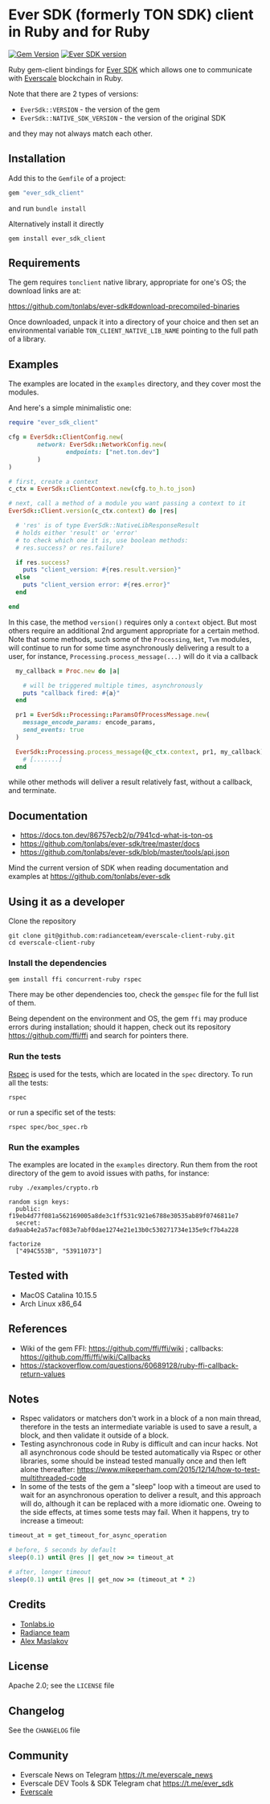 # Ever SDK (formerly TON SDK) client in Ruby and for Ruby

[![Gem Version](https://badge.fury.io/rb/ever_sdk_client.svg)](https://rubygems.org/gems/ever_sdk_client)
[![Ever SDK version](https://img.shields.io/badge/Ever%20SDK%20version-1.36.0-green)](https://github.com/tonlabs/ever-sdk/tree/1.36.0)

Ruby gem-client bindings for [Ever SDK](https://github.com/tonlabs/ever-sdk) which allows one to communicate with [Everscale](https://everscale.network/) blockchain in Ruby.

Note that there are 2 types of versions:
  * `EverSdk::VERSION` - the version of the gem
  * `EverSdk::NATIVE_SDK_VERSION` - the version of the original SDK

and they may not always match each other.

## Installation

Add this to the `Gemfile` of a project:

```ruby
gem "ever_sdk_client"
```
and run `bundle install`

Alternatively install it directly

```shell
gem install ever_sdk_client
```

## Requirements

The gem requires `tonclient` native library, appropriate for one's OS; the download links are at:

https://github.com/tonlabs/ever-sdk#download-precompiled-binaries

Once downloaded, unpack it into a directory of your choice and then set an environmental variable `TON_CLIENT_NATIVE_LIB_NAME` pointing to the full path of a library.

## Examples

The examples are located in the `examples` directory, and they cover most the modules.

And here's a simple minimalistic one:

```ruby
require "ever_sdk_client"

cfg = EverSdk::ClientConfig.new(
        network: EverSdk::NetworkConfig.new(
                endpoints: ["net.ton.dev"]
        )
)

# first, create a context
c_ctx = EverSdk::ClientContext.new(cfg.to_h.to_json)

# next, call a method of a module you want passing a context to it
EverSdk::Client.version(c_ctx.context) do |res|

  # 'res' is of type EverSdk::NativeLibResponseResult
  # holds either 'result' or 'error'
  # to check which one it is, use boolean methods:
  # res.success? or res.failure?

  if res.success?
    puts "client_version: #{res.result.version}"
  else
    puts "client_version error: #{res.error}"
  end

end
```

In this case, the method `version()` requires only a `context` object. But most others require an additional 2nd argument appropriate for a certain method.
Note that some methods, such some of the `Processing`, `Net`, `Tvm` modules, will continue to run for some time asynchronously delivering a result to a user, for instance, `Processing.process_message(...)` will do it via a callback

```ruby
  my_callback = Proc.new do |a|

    # will be triggered multiple times, asynchronously
    puts "callback fired: #{a}"
  end

  pr1 = EverSdk::Processing::ParamsOfProcessMessage.new(
    message_encode_params: encode_params,
    send_events: true
  )

  EverSdk::Processing.process_message(@c_ctx.context, pr1, my_callback) do |a|
    # [.......]
  end
```

while other methods will deliver a result relatively fast, without a callback, and terminate.

## Documentation

  * https://docs.ton.dev/86757ecb2/p/7941cd-what-is-ton-os
  * https://github.com/tonlabs/ever-sdk/tree/master/docs
  * https://github.com/tonlabs/ever-sdk/blob/master/tools/api.json

Mind the current version of SDK when reading documentation and examples at https://github.com/tonlabs/ever-sdk

## Using it as a developer

Clone the repository

```
git clone git@github.com:radianceteam/everscale-client-ruby.git
cd everscale-client-ruby
```

### Install the dependencies
```
gem install ffi concurrent-ruby rspec
```
There may be other dependencies too, check the `gemspec` file for the full list of them.

Being dependent on the environment and OS, the gem `ffi` may produce errors during installation; should it happen, check out its repository https://github.com/ffi/ffi and search for pointers there.


### Run the tests

[Rspec](https://rspec.info/) is used for the tests, which are located in the `spec` directory. To run all the tests:

```
rspec
```

or run a specific set of the tests:

```
rspec spec/boc_spec.rb
```


### Run the examples

The examples are located in the `examples` directory. Run them from the root directory of the gem to avoid issues with paths, for instance:

```
ruby ./examples/crypto.rb

random sign keys:
  public: f19eb4d77f081a562169005a8de3c1ff531c921e6788e30535ab89f0746811e7
  secret: da9aab4e2a57acf083e7abf0dae1274e21e13b0c530271734e135e9cf7b4a228

factorize
  ["494C553B", "53911073"]
```


## Tested with

* MacOS Catalina 10.15.5
* Arch Linux x86_64

## References
  * Wiki of the gem FFI: https://github.com/ffi/ffi/wiki ; callbacks: https://github.com/ffi/ffi/wiki/Callbacks
  * https://stackoverflow.com/questions/60689128/ruby-ffi-callback-return-values

## Notes
  * Rspec validators or matchers don't work in a block of a non main thread, therefore in the tests an intermediate variable is used to save a result, a block, and then validate it outside of a block.
  * Testing asynchronous code in Ruby is difficult and can incur hacks. Not all asynchronous code should be tested automatically via Rspec or other libraries, some should be instead tested manually once and then left alone thereafter:
  https://www.mikeperham.com/2015/12/14/how-to-test-multithreaded-code
  * In some of the tests of the gem a "sleep" loop with a timeout are used to wait for an asynchronous operation to deliver a result, and this approach will do, although it can be replaced with a more idiomatic one. Oweing to the side effects, at times some tests may fail. When it happens, try to increase a timeout:

  ```ruby
  timeout_at = get_timeout_for_async_operation

  # before, 5 seconds by default
  sleep(0.1) until @res || get_now >= timeout_at

  # after, longer timeout
  sleep(0.1) until @res || get_now >= (timeout_at * 2)
  ```

## Credits

* [Tonlabs.io](https://tonlabs.io)
* [Radiance team](https://github.com/radianceteam)
* [Alex Maslakov](https://github.com/GildedHonour)

## License

Apache 2.0; see the `LICENSE` file

## Changelog

See the `CHANGELOG` file

## Community

* Everscale News on Telegram https://t.me/everscale_news
* Everscale DEV Tools & SDK Telegram chat https://t.me/ever_sdk
* [Everscale](https://everscale.network/)
